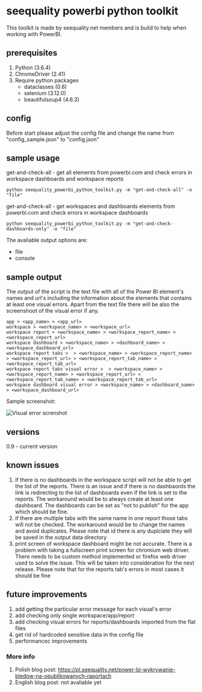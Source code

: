 # seequality powerbi python toolkit
This toolkit is made by seequality.net members and is build to help when working with PowerBI.

## prerequisites
1) Python (3.6.4)
2) ChromeDriver (2.41)
3) Require python packages
    - dataclasses (0.6)
    - selenium (3.12.0)
    - beautifulsoup4 (4.6.3)

## config
Before start please adjust the config file and change the name from "config_sample.json" to "config.json"

## sample usage
get-and-check-all - get all elements from powerbi.com and check errors in workspace dashboards and workspace reports
```
python seequality_powerbi_python_toolkit.py -m "get-and-check-all" -o "file"
```
get-and-check-all - get workspaces and dashboards elements from powerbi.com and check errors in workspace dashboards
```
python seequality_powerbi_python_toolkit.py -m "get-and-check-dashboards-only" -o "file"
```
The avaliable output options are:
* file
* console

## sample output
The output of the script is the text file with all of the Power BI element's names and url's including the information about the elements that contains at least one visual errors. Apart from the text file there will be also the screenshoot of the visual error if any. 
```
app > <app_name> > <app_url>
workspace > <workspace_name> > <workspace_url>
workspace report > <workspace_name> > <workspace_report_name> > <workspace_report_url>
workspace dashboard > <workspace_name> > <dashboard_name> > <workspace_dashboard_url>
workspace report tabs >  > <workspace_name> > <workspace_report_name> > <workspace_report_url> > <workspace_report_tab_name> > <workspace_report_tab_url>
workspace report tabs visual error >  > <workspace_name> > <workspace_report_name> > <workspace_report_url> > <workspace_report_tab_name> > <workspace_report_tab_url>
workspace dashboard visual error > <workspace_name> > <dashboard_name> > <workspace_dashboard_url>
```
Sample screenshot:

![Visual error screnshot](https://pl.seequality.net/wp-content/uploads/2018/08/visualerror_20180819_112554_2f4acbd67d90495eb14a6fad44ca223a.png)

## versions
0.9 - current version

## known issues
1) if there is no dashboards in the workspace script will not be able to get the list of the reports. There is an issue and if there is no dashbaords the link is redirecting to the list of dashboards even if the link is set to the reports. The workaround would be to always create at least one dashboard. The dashboards can be set as "not to publish" for the app which should be fine.
2) if there are multiple tabs with the same name in one report those tabs will not be checked. The workaround would be to change the names and avoid duplicates. Please note that id there is any duplciate they will be saved in the output data directory
3) print screen of workspace dashboard might be not accurate. There is a problem with taking a fullscreen print screen for chromium web driver. There needs to be custom method implemented or firefox web driver used to solve the issue. This will be taken into consideration for the next release. Please note that for the reports tab's errors in most cases it should be fine 

## future improvements
1) add getting the particular error message for each visual's error
2) add checking only single workspace/app/report
3) add checking visual errors for reports/dashboards imported from the flat files
4) get rid of hardcoded sensitive data in the config file
4) performancec improvements

### More info
1) Polish blog post: https://pl.seequality.net/power-bi-wykrywanie-bledow-na-opublikowanych-raportach
2) English blog post: not avaliable yet